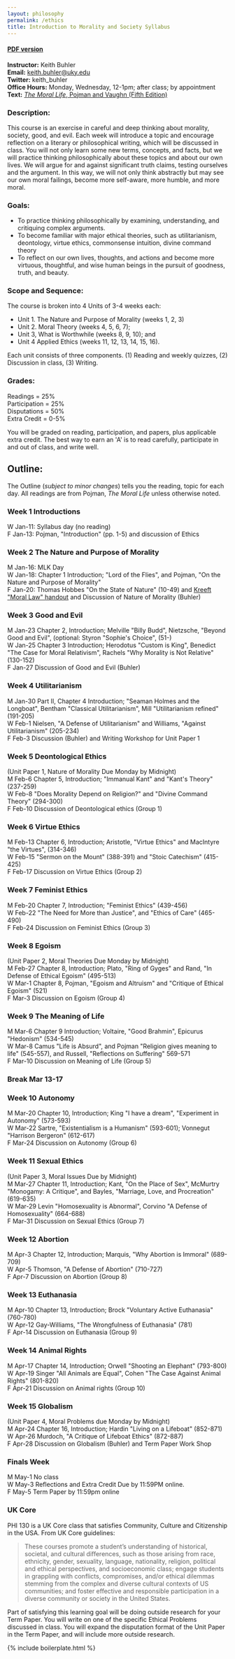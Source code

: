 ```yaml
---
layout: philosophy
permalink: /ethics
title: Introduction to Morality and Society Syllabus
---
```


#### [PDF version](/syllabi/syllabus-ethics-2017.pdf)    
**Instructor:** Keith Buhler     
**Email:** keith.buhler@uky.edu      
**Twitter:** keith_buhler    
**Office Hours:** Monday, Wednesday, 12-1pm; after class; by appointment     
**Text:** [*The Moral Life*, Pojman and Vaughn (Fifth Edition)](http://amzn.to/2iFegft)    

### Description:
This course is an exercise in careful and deep thinking about morality, society, good, and evil. Each week will introduce a topic and encourage reflection on a literary or philosophical writing, which will be discussed in class. You will not only learn some new terms, concepts, and facts, but we will practice thinking philosophically about these topics and about our own lives. We will argue for and against significant truth claims, testing ourselves and the argument. In this way, we will not only think abstractly but may see our own moral failings, become more self-aware, more humble, and more moral.


### Goals:

* To practice thinking philosophically by examining, understanding, and critiquing complex arguments.
* To become familiar with major ethical theories, such as utilitarianism, deontology, virtue ethics, commonsense intuition, divine command theory
* To reflect on our own lives, thoughts, and actions and become more virtuous, thoughtful, and wise human beings in the pursuit of goodness, truth, and beauty.

### Scope and Sequence:

The course is broken into 4 Units of 3-4 weeks each: 

- Unit 1. The Nature and Purpose of Morality (weeks 1, 2, 3) 
- Unit 2. Moral Theory (weeks 4, 5, 6, 7); 
- Unit 3, What is Worthwhile (weeks 8, 9, 10); and 
- Unit 4 Applied Ethics (weeks 11, 12, 13, 14, 15, 16).  

Each unit consists of three components. (1) Reading and weekly quizzes, (2) Discussion in class, (3) Writing. 

### Grades:

Readings = 25%  
Participation = 25%  
Disputations = 50%  
Extra Credit = 0-5%  

You will be graded on reading, participation, and papers, plus applicable extra credit. The best way to earn an 'A' is to read carefully, participate in and out of class, and write well.  


## Outline:

The Outline (*subject to minor changes*) tells you the reading, topic for each day. All readings are from Pojman, *The Moral Life* unless otherwise noted. 

### Week 1 Introductions  
W       Jan-11:  Syllabus day (no reading)    
F       Jan-13:  Pojman, "Introduction" (pp. 1-5) and discussion of Ethics 

### Week 2 The Nature and Purpose of Morality  
M       Jan-16:  MLK Day   
W       Jan-18:  Chapter 1 Introduction;  "Lord of the Flies", and Pojman, "On the Nature and Purpose of Morality"   
F       Jan-20:  Thomas Hobbes "On the State of Nature" (10-49) and [Kreeft "Moral Law" handout](https://docs.google.com/document/d/1YpvuIGx7Ld2vUYDpchOERIQbXL8PUZha_WixeD7vCHo/edit#)   and Discussion of Nature of Morality (Buhler)   

### Week 3 Good and Evil
M       Jan-23   Chapter 2, Introduction; Melville "Billy Budd", Nietzsche, "Beyond Good and Evil", (optional: Styron "Sophie's Choice",  (51-)    
W       Jan-25   Chapter 3 Introduction; Herodotus "Custom is King", Benedict "The Case for Moral Relativism", Rachels "Why Morality is Not Relative" (130-152)  
F       Jan-27   Discussion of Good and Evil (Buhler)  

### Week 4 Utilitarianism
M       Jan-30  Part II, Chapter 4 Introduction; "Seaman Holmes and the Longboat", Bentham "Classical Utilitarianism", Mill "Utilitarianism refined" (191-205)   
W       Feb-1   Nielsen, "A Defense of Utilitarianism" and Williams, "Against Utilitarianism" (205-234)  
F       Feb-3  Discussion (Buhler)  and Writing Workshop for Unit Paper 1   

### Week 5 Deontological Ethics
(Unit Paper 1, Nature of Morality Due Monday by Midnight)    
M       Feb-6  Chapter 5, Introduction; "Immanual Kant" and "Kant's Theory" (237-259)  
W       Feb-8  "Does Morality Depend on Religion?" and "Divine Command Theory" (294-300)  
F       Feb-10  Discussion of Deontological ethics (Group 1)   

### Week 6 Virtue Ethics
M       Feb-13  Chapter 6, Introduction; Aristotle, "Virtue Ethics" and MacIntyre "the Virtues", (314-346)  
W       Feb-15  "Sermon on the Mount" (388-391) and "Stoic Catechism" (415-425)  
F       Feb-17  Discussion on Virtue Ethics (Group 2)   

### Week 7 Feminist Ethics 
M       Feb-20  Chapter 7, Introduction; "Feminist Ethics" (439-456)   
W       Feb-22  "The Need for More than Justice", and "Ethics of Care" (465-490)  
F       Feb-24  Discussion on Feminist Ethics  (Group 3)   


### Week 8 Egoism 
(Unit Paper 2, Moral Theories Due Monday by Midnight)    
M       Feb-27  Chapter 8, Introduction; Plato, "Ring of Gyges" and Rand, "In Defense of Ethical Egoism" (495-513)    
W       Mar-1  Chapter 8, Pojman, "Egoism and Altruism" and "Critique of Ethical Egoism" (521)   
F       Mar-3  Discussion on Egoism  (Group 4)  

### Week 9 The Meaning of Life
M       Mar-6  Chapter 9 Introduction; Voltaire, "Good Brahmin", Epicurus "Hedonism" (534-545)   
W       Mar-8  Camus "Life is Absurd", and Pojman "Religion gives meaning to life" (545-557), and Russell, "Reflections on Suffering" 569-571  
F       Mar-10  Discussion on Meaning of Life  (Group 5)     

### Break Mar 13-17

### Week 10 Autonomy
M       Mar-20  Chapter 10, Introduction; King "I have a dream", "Experiment in Autonomy" (573-593)   
W       Mar-22  Sartre, "Existentialism is a Humanism" (593-601); Vonnegut "Harrison Bergeron" (612-617)   
F       Mar-24   Discussion on Autonomy (Group 6) 

 
### Week 11 Sexual Ethics  
(Unit Paper 3, Moral Issues Due by Midnight)     
M       Mar-27  Chapter 11, Introduction; Kant, "On the Place of Sex", McMurtry "Monogamy: A Critique", and Bayles, "Marriage, Love, and Procreation" (619-635)   
W       Mar-29  Levin "Homosexuality is Abnormal", Corvino "A Defense of Homosexuality" (664-688)   
F       Mar-31  Discussion on Sexual Ethics (Group 7)    

### Week 12  Abortion
M       Apr-3  Chapter 12, Introduction; Marquis, "Why Abortion is Immoral" (689-709)    
W       Apr-5  Thomson, "A Defense of Abortion" (710-727)   
F     Apr-7 Discussion on Abortion (Group 8)    

### Week 13 Euthanasia 
M       Apr-10 Chapter 13, Introduction; Brock "Voluntary Active Euthanasia" (760-780)   
W       Apr-12 Gay-Williams, "The Wrongfulness of Euthanasia" (781)  
F       Apr-14   Discussion on Euthanasia (Group 9)  

### Week 14 Animal Rights
M       Apr-17  Chapter 14, Introduction; Orwell "Shooting an Elephant" (793-800)     
W       Apr-19 Singer "All Animals are Equal", Cohen "The Case Against Animal Rights" (801-820)     
F       Apr-21   Discussion on Animal rights (Group 10)     


### Week 15 Globalism 
(Unit Paper 4, Moral Problems due Monday by Midnight)     
M     Apr-24 Chapter 16, Introduction; Hardin "Living on a Lifeboat" (852-871)  
W     Apr-26 Murdoch, "A Critique of Lifeboat Ethics" (872-887)   
F     Apr-28 Discussion on Globalism  (Buhler)  and Term Paper Work Shop

### Finals Week  
M       May-1  No class  
W       May-3  Reflections and Extra Credit Due  by 11:59PM online.    
F       May-5  Term Paper by 11:59pm online  


### UK Core

PHI 130 is a UK Core class that satisfies Community, Culture and Citizenship in the USA. From UK Core guidelines:

>These courses promote a student’s understanding of historical, societal, and cultural differences, such as those arising from race, ethnicity, gender, sexuality, language, nationality, religion,
political and ethical perspectives, and socioeconomic class; engage students in grappling with conflicts, compromises, and/or ethical dilemmas stemming from the complex and diverse
cultural contexts of US communities; and foster effective and responsible participation in a diverse community or society in the United States.

Part of satisfying this learning goal will be doing outside research for your Term Paper. You will write on one of the specific Ethical Problems discussed in class. You will expand the disputation format of the Unit Paper in the Term Paper, and will include more outside research. 


{% include boilerplate.html %}